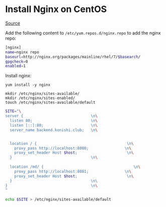 # Install Nginx on CentOS
[Source](https://www.cyberciti.biz/faq/how-to-install-and-use-nginx-on-centos-7-rhel-7/)

Add the following content to `/etc/yum.repos.d/nginx.repo` to add the nginx repo:
```bash
[nginx]
name=nginx repo
baseurl=http://nginx.org/packages/mainline/rhel/7/$basearch/
gpgcheck=0
enabled=1
```

Install nginx:
```
yum install -y nginx

mkdir /etc/nginx/sites-available/
mkdir /etc/nginx/sites-enabled/
touch /etc/nginx/sites-available/default
```

```bash
SITE="\
server {                              \n\
  listen 80;                          \n\
  listen [::]:80;                     \n\
  server_name backend.konishi.club;   \n\


  location / {                                        \n\
    proxy_pass http://localhost:8080;                \n\
    proxy_set_header Host $host;                      \n\
  }                                   \n\
  
  location /md/ {                                        \n\
    proxy_pass http://localhost:8081;                \n\
    proxy_set_header Host $host;                      \n\
  }                                   \n\  
}                                     \n\
"
    
echo $SITE > /etc/nginx/sites-available/default
```
